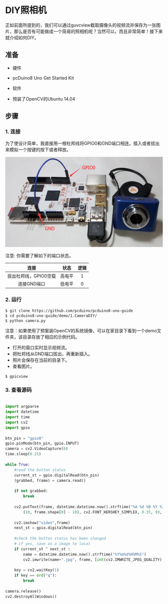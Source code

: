 # DIY照相机

正如前面所提到的，我们可以通过guvcview截取摄像头的视频流并保存为一张图片，那么是否有可能做成一个简易的照相机呢？当然可以，而且非常简单！接下来就介绍如何DIY。

## 准备
* 硬件
 - pcDuino8 Uno Get Started Kit

* 软件
 - 预装了OpenCV的Ubuntu 14.04

## 步骤 

### 1. 连接
为了使设计简单，我直接用一根杜邦线将GPIO0和GND端口相连。插入或者拔出来模拟一个按键的按下或者释放。

![](../images/camera-diy.png)

注意: 你需要了解如下的端口状态。

|连接|状态|逻辑|
|:---:|:---:|:---:|
|拔出杜邦线，GPIO0空载|高电平|1|
|连接GND端口|低电平|0|

### 2. 运行 

```
$ git clone https://github.com/pcduino/pcduino8-uno-guide
$ cd pcduino8-uno-guide/demo/1.CameraDIY/
$ python camera.py
```
注意：如果使用了预案装OpenCV的系统镜像，可以在家目录下看到一个demo文件夹，该目录存放了相应的示例代码。

* 打开的窗口实时显示视频流。
* 把杜邦线从GND端口拔出，再重新插入。
* 照片会保存在当前的目录下。
* 查看图片。
```
$ gpicview
```

### 3. 查看源码

```python

import argparse
import datetime
import time
import cv2
import gpio

btn_pin = "gpio0"
gpio.pinMode(btn_pin, gpio.INPUT)
camera = cv2.VideoCapture(0)
time.sleep(0.25)

while True:
    #read the button status
    current_st = gpio.digitalRead(btn_pin)
    (grabbed, frame) = camera.read()

    if not grabbed:
        break

    cv2.putText(frame, datetime.datetime.now().strftime("%A %d %B %Y %I:%M:%S%p"),
        (10, frame.shape[0] - 10), cv2.FONT_HERSHEY_SIMPLEX, 0.35, (0, 0, 255), 1)

    cv2.imshow("video",frame)
    next_st = gpio.digitalRead(btn_pin)

    #check the button status has been changed
    # if yes, save as a image to local
    if current_st ^ next_st :
        name = datetime.datetime.now().strftime("%Y%m%d%H%M%S")
        cv2.imwrite(name+".jpg", frame, [int(cv2.IMWRITE_JPEG_QUALITY),100])

    key = cv2.waitKey(1)
    if key == ord("q"):
        break

camera.release()
cv2.destroyAllWindows()

```


